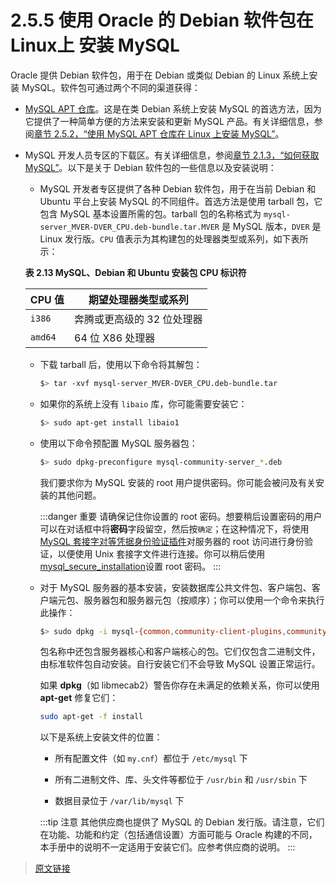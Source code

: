 # 2.5.5 使用 Oracle 的 Debian 软件包在 Linux上 安装 MySQL

Oracle 提供 Debian 软件包，用于在 Debian 或类似 Debian 的 Linux 系统上安装 MySQL。软件包可通过两个不同的渠道获得：

- [MySQL APT 仓库](https://dev.mysql.com/downloads/repo/apt/)。这是在类 Debian 系统上安装 MySQL 的首选方法，因为它提供了一种简单方便的方法来安装和更新 MySQL 产品。有关详细信息，参阅[章节 2.5.2，“使用 MySQL APT 仓库在 Linux 上安装 MySQL”](/2/2.5/2.5.2/linux-installation-apt-repo.html)。

- MySQL 开发人员专区的下载区。有关详细信息，参阅[章节 2.1.3，“如何获取 MySQL”](/2/2.1/2.1.3/getting-mysql.html)。以下是关于 Debian 软件包的一些信息以及安装说明：

  - MySQL 开发者专区提供了各种 Debian 软件包，用于在当前 Debian 和 Ubuntu 平台上安装 MySQL 的不同组件。首选方法是使用 tarball 包，它包含 MySQL 基本设置所需的包。tarball 包的名称格式为 `mysql-server_MVER-DVER_CPU.deb-bundle.tar.MVER` 是 MySQL 版本，`DVER` 是 Linux 发行版。`CPU` 值表示为其构建包的处理器类型或系列，如下表所示：

  **表 2.13 MySQL、Debian 和 Ubuntu 安装包 CPU 标识符**

  |CPU **值**|期望处理器类型或系列|
  |--|--|
  |`i386`|奔腾或更高级的 32 位处理器|
  |`amd64`|64 位 X86 处理器|

  - 下载 tarball 后，使用以下命令将其解包：

    ```bash
    $> tar -xvf mysql-server_MVER-DVER_CPU.deb-bundle.tar
    ```

  - 如果你的系统上没有 `libaio` 库，你可能需要安装它：

    ```bash
    $> sudo apt-get install libaio1
    ```

  - 使用以下命令预配置 MySQL 服务器包：

    ```bash
    $> sudo dpkg-preconfigure mysql-community-server_*.deb
    ```

    我们要求你为 MySQL 安装的 root 用户提供密码。你可能会被问及有关安装的其他问题。

    :::danger 重要
    请确保记住你设置的 root 密码。想要稍后设置密码的用户可以在对话框中将**密码**字段留空，然后按`确定`；在这种情况下，将使用 [MySQL 套接字对等凭据身份验证插件](/6/6.4/6.4.1/6.4.1.10/socket-pluggable-authentication.html)对服务器的 root 访问进行身份验证，以便使用 Unix 套接字文件进行连接。你可以稍后使用 [mysql_secure_installation](/4/4.4/4.4.2/mysql-secure-installation.html)设置 root 密码。
    :::

  - 对于 MySQL 服务器的基本安装，安装数据库公共文件包、客户端包、客户端元包、服务器包和服务器元包（按顺序）；你可以使用一个命令来执行此操作：

    ```bash
    $> sudo dpkg -i mysql-{common,community-client-plugins,community-client-core,community-client,client,community-server-core,community-server,server}_*.deb
    ```

    包名称中还包含服务器核心和客户端核心的包。它们仅包含二进制文件，由标准软件包自动安装。自行安装它们不会导致 MySQL 设置正常运行。

    如果 **dpkg**（如 libmecab2）警告你存在未满足的依赖关系，你可以使用 **apt-get** 修复它们：

    ```bash
    sudo apt-get -f install
    ```

    以下是系统上安装文件的位置：

    - 所有配置文件（如 `my.cnf`）都位于 `/etc/mysql` 下

    - 所有二进制文件、库、头文件等都位于 `/usr/bin` 和 `/usr/sbin` 下

    - 数据目录位于 `/var/lib/mysql` 下

    :::tip 注意
    其他供应商也提供了 MySQL 的 Debian 发行版。请注意，它们在功能、功能和约定（包括通信设置）方面可能与 Oracle 构建的不同，本手册中的说明不一定适用于安装它们。应参考供应商的说明。
    :::

> [原文链接](https://dev.mysql.com/doc/refman/8.0/en/linux-installation-debian.html)
